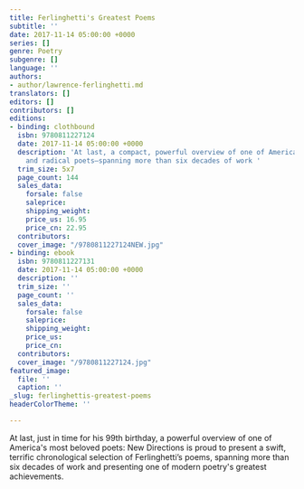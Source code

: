 ```yaml
---
title: Ferlinghetti's Greatest Poems
subtitle: ''
date: 2017-11-14 05:00:00 +0000
series: []
genre: Poetry
subgenre: []
language: ''
authors:
- author/lawrence-ferlinghetti.md
translators: []
editors: []
contributors: []
editions:
- binding: clothbound
  isbn: 9780811227124
  date: 2017-11-14 05:00:00 +0000
  description: 'At last, a compact, powerful overview of one of America’s most beloved
    and radical poets—spanning more than six decades of work '
  trim_size: 5x7
  page_count: 144
  sales_data:
    forsale: false
    saleprice: 
    shipping_weight: 
    price_us: 16.95
    price_cn: 22.95
  contributors: 
  cover_image: "/9780811227124NEW.jpg"
- binding: ebook
  isbn: 9780811227131
  date: 2017-11-14 05:00:00 +0000
  description: ''
  trim_size: ''
  page_count: ''
  sales_data:
    forsale: false
    saleprice: 
    shipping_weight: 
    price_us: 
    price_cn: 
  contributors: 
  cover_image: "/9780811227124.jpg"
featured_image:
  file: ''
  caption: ''
_slug: ferlinghettis-greatest-poems
headerColorTheme: ''

---
```

At last, just in time for his 99th birthday, a powerful overview of one of America's most beloved poets: New Directions is proud to present a swift, terrific chronological selection of Ferlinghetti’s poems, spanning more than six decades of work and presenting one of modern poetry's greatest achievements.  
